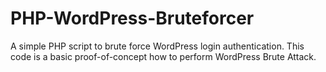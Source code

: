 # PHP-WordPress-Bruteforcer
A simple PHP script to brute force WordPress login authentication. This code is a basic proof-of-concept how to perform WordPress Brute Attack.
